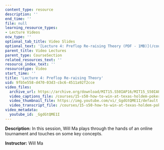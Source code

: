```yaml
---
content_type: resource
description: ''
end_time: ''
file: null
learning_resource_types:
- Lecture Videos
ocw_type: ''
optional_tab_title: Video Slides
optional_text: '[Lecture 4: Preflop Re-raising Theory (PDF - 1MB)](/courses/15-s50-how-to-win-at-texas-holdem-poker-january-iap-2016/resources/mit15_s50iap16_l4)'
parent_title: Video Lectures
parent_type: CourseSection
related_resources_text: ''
resource_index_text: ''
resourcetype: Video
start_time: ''
title: 'Lecture 4: Preflop Re-raising Theory'
uid: 9fb5e558-d470-03d3-cbc6-4511a92f2cce
video_files:
  archive_url: https://archive.org/download/MIT15.S50IAP16/MIT15_S50IAP16_L4_300k.mp4
  video_captions_file: /courses/15-s50-how-to-win-at-texas-holdem-poker-january-iap-2016/83991d2e50a752aa82eaca58725ef6a0_GgdGtQME1I.vtt
  video_thumbnail_file: https://img.youtube.com/vi/_GgdGtQME1I/default.jpg
  video_transcript_file: /courses/15-s50-how-to-win-at-texas-holdem-poker-january-iap-2016/bfbd0df94ed6538b710070855ff2d5b6_GgdGtQME1I.pdf
video_metadata:
  youtube_id: _GgdGtQME1I
---
```


**Description:** In this session, Will Ma plays through the hands of an online tournament and touches on some key concepts.

**Instructor:** Will Ma



